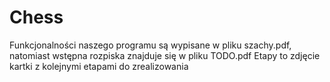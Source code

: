 # Chess

Funkcjonalności naszego programu są wypisane w pliku szachy.pdf,<br>
natomiast wstępna rozpiska znajduje się w pliku TODO.pdf
Etapy to zdjęcie kartki z kolejnymi etapami do zrealizowania
